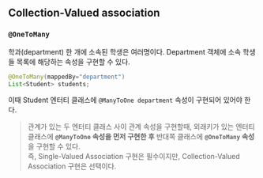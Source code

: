## Collection-Valued association
### `@OneToMany`
학과(department) 한 개에 소속된 학생은 여러명이다. Department 객체에 소속 학생들 목록에 해당하는 속성을 구현할 수 있다.
```java
@OneToMany(mappedBy="department")
List<Student> students;
```
이때 Student 엔터티 클래스에 `@ManyToOne department` 속성이 구현되어 있어야 한다.

> 관계가 있는 두 엔터티 클래스 사이 관계 속성을 구현할때, 외래키가 있는 엔터티 클래스에 **`@ManyToOne` 속성을 먼저 구현한 후** 반대쪽 클래스에 **`@OneToMany` 속성**을 구현할 수 있다. <br> 즉, Single-Valued Association 구현은 필수이지만, Collection-Valued Association 구현은 선택이다.

